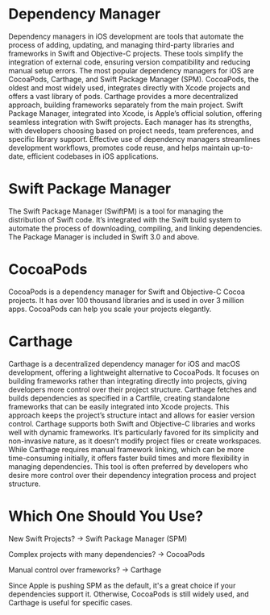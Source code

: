 # Dependency Manager

Dependency managers in iOS development are tools that automate the process of adding, updating, and managing third-party libraries and frameworks in Swift and Objective-C projects. These tools simplify the integration of external code, ensuring version compatibility and reducing manual setup errors. The most popular dependency managers for iOS are CocoaPods, Carthage, and Swift Package Manager (SPM). CocoaPods, the oldest and most widely used, integrates directly with Xcode projects and offers a vast library of pods. Carthage provides a more decentralized approach, building frameworks separately from the main project. Swift Package Manager, integrated into Xcode, is Apple’s official solution, offering seamless integration with Swift projects. Each manager has its strengths, with developers choosing based on project needs, team preferences, and specific library support. Effective use of dependency managers streamlines development workflows, promotes code reuse, and helps maintain up-to-date, efficient codebases in iOS applications.

# Swift Package Manager

The Swift Package Manager (SwiftPM) is a tool for managing the distribution of Swift code. It’s integrated with the Swift build system to automate the process of downloading, compiling, and linking dependencies. The Package Manager is included in Swift 3.0 and above.

# CocoaPods

CocoaPods is a dependency manager for Swift and Objective-C Cocoa projects. It has over 100 thousand libraries and is used in over 3 million apps. CocoaPods can help you scale your projects elegantly.

# Carthage

Carthage is a decentralized dependency manager for iOS and macOS development, offering a lightweight alternative to CocoaPods. It focuses on building frameworks rather than integrating directly into projects, giving developers more control over their project structure. Carthage fetches and builds dependencies as specified in a Cartfile, creating standalone frameworks that can be easily integrated into Xcode projects. This approach keeps the project’s structure intact and allows for easier version control. Carthage supports both Swift and Objective-C libraries and works well with dynamic frameworks. It’s particularly favored for its simplicity and non-invasive nature, as it doesn’t modify project files or create workspaces. While Carthage requires manual framework linking, which can be more time-consuming initially, it offers faster build times and more flexibility in managing dependencies. This tool is often preferred by developers who desire more control over their dependency integration process and project structure.

# Which One Should You Use?

New Swift Projects? → Swift Package Manager (SPM)

Complex projects with many dependencies? → CocoaPods

Manual control over frameworks? → Carthage

Since Apple is pushing SPM as the default, it's a great choice if your dependencies support it. Otherwise, CocoaPods is still widely used, and Carthage is useful for specific cases.